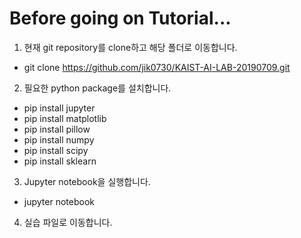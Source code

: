 # Before going on Tutorial...

1. 현재 git repository를 clone하고 해당 폴더로 이동합니다.

* git clone https://github.com/jik0730/KAIST-AI-LAB-20190709.git

2. 필요한 python package를 설치합니다.

* pip install jupyter
* pip install matplotlib
* pip install pillow
* pip install numpy
* pip install scipy
* pip install sklearn

3. Jupyter notebook을 실행합니다.

* jupyter notebook

4. 실습 파일로 이동합니다.

